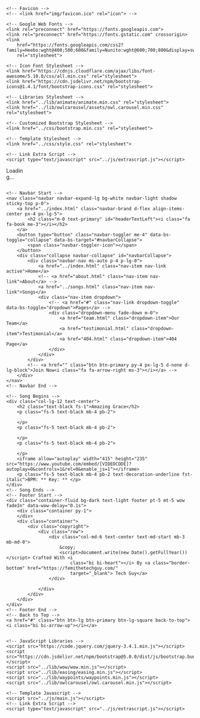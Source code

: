 <!DOCTYPE html>
<html lang="en">

<head>
    <meta charset="utf-8">
    <title></title>
    <meta content="width=device-width, initial-scale=1.0" name="viewport">
    <meta content="" name="keywords">
    <meta content="" name="description">

    <!-- Favicon -->
    <!-- <link href="img/favicon.ico" rel="icon"> -->

    <!-- Google Web Fonts -->
    <link rel="preconnect" href="https://fonts.googleapis.com">
    <link rel="preconnect" href="https://fonts.gstatic.com" crossorigin>
    <link
        href="https://fonts.googleapis.com/css2?family=Heebo:wght@400;500;600&family=Nunito:wght@600;700;800&display=swap"
        rel="stylesheet">

    <!-- Icon Font Stylesheet -->
    <link href="https://cdnjs.cloudflare.com/ajax/libs/font-awesome/5.10.0/css/all.min.css" rel="stylesheet">
    <link href="https://cdn.jsdelivr.net/npm/bootstrap-icons@1.4.1/font/bootstrap-icons.css" rel="stylesheet">

    <!-- Libraries Stylesheet -->
    <link href="../lib/animate/animate.min.css" rel="stylesheet">
    <link href="../lib/owlcarousel/assets/owl.carousel.min.css" rel="stylesheet">

    <!-- Customized Bootstrap Stylesheet -->
    <link href="../css/bootstrap.min.css" rel="stylesheet">

    <!-- Template Stylesheet -->
    <link href="../css/style.css" rel="stylesheet">

    <!-- Link Extra Script -->
    <script type="text/javascript" src="../js/extrascript.js"></script>
</head>

<body>
    <!-- Spinner Start  -->
    <div id="spinner"
        class="show bg-white position-fixed translate-middle w-100 vh-100 top-50 start-50 d-flex align-items-center justify-content-center">
        <div class="spinner-border text-primary" style="width: 3rem; height: 3rem;" role="status">
            <span class="sr-only">Loading...</span>
        </div>
    </div>
    <!-- Spinner End -->


    <!-- Navbar Start -->
    <nav class="navbar navbar-expand-lg bg-white navbar-light shadow sticky-top p-0">
        <a href="../index.html" class="navbar-brand d-flex align-items-center px-4 px-lg-5">
            <h2 class="m-0 text-primary" id="headerTextLeft"><i class="fa fa-book me-3"></i></h2>
        </a>
        <button type="button" class="navbar-toggler me-4" data-bs-toggle="collapse" data-bs-target="#navbarCollapse">
            <span class="navbar-toggler-icon"></span>
        </button>
        <div class="collapse navbar-collapse" id="navbarCollapse">
            <div class="navbar-nav ms-auto p-4 p-lg-0">
                <a href="../index.html" class="nav-item nav-link active">Home</a>
                <!-- <a href="about.html" class="nav-item nav-link">About</a> -->
                <a href="../songs.html" class="nav-item nav-link">Songs</a>
                <div class="nav-item dropdown">
                    <!-- <a href="#" class="nav-link dropdown-toggle" data-bs-toggle="dropdown">Pages</a> -->
                    <div class="dropdown-menu fade-down m-0">
                        <a href="team.html" class="dropdown-item">Our Team</a>
                        <a href="testimonial.html" class="dropdown-item">Testimonial</a>
                        <a href="404.html" class="dropdown-item">404 Page</a>
                    </div>
                </div>
            </div>
            <!-- <a href="" class="btn btn-primary py-4 px-lg-5 d-none d-lg-block">Join Now<i class="fa fa-arrow-right ms-3"></i></a> -->
        </div>
    </nav>
    <!-- Navbar End -->

    <!-- Song Begins -->
    <div class="col-lg-12 text-center">
        <h2 class="text-black fs-1">Amazing Grace</h2>
        <p class="fs-5 text-black mb-4 pb-2">
           
        </p>
        <p class="fs-5 text-black mb-4 pb-2">
           
        </p>
        <p class="fs-5 text-black mb-4 pb-2">
           
        </p>
        <iframe allow="autoplay" width="415" height="235" src="https://www.youtube.com/embed/[VIDEOCODE]?autoplay=0&controls=1&rel=0&enable_js=1"></iframe> 
        <p class="fs-5 text-black mb-4 pb-2 text-decoration-underline fst-italic">BPM: ** Key: ** </p>
    </div>
    <!-- Song Ends -->
    <!-- Footer Start -->
    <div class="container-fluid bg-dark text-light footer pt-5 mt-5 wow fadeIn" data-wow-delay="0.1s">
        <div class="container py-1">
        </div>
        <div class="container">
            <div class="copyright">
                <div class="row">
                    <div class="col-md-6 text-center text-md-start mb-3 mb-md-0">
                        &copy;
                        <script>document.write(new Date().getFullYear())</script> Crafted With <i
                            class="bi bi-heart"></i> By <a class="border-bottom" href="https://femithetechguy.com/"
                            target="_blank"> Tech Guy</a>
                    </div>

                </div>
            </div>
        </div>
    </div>
    <!-- Footer End -->
    <!-- Back to Top -->
    <a href="#" class="btn btn-lg btn-primary btn-lg-square back-to-top"><i class="bi bi-arrow-up"></i></a>


    <!-- JavaScript Libraries -->
    <script src="https://code.jquery.com/jquery-3.4.1.min.js"></script>
    <script src="https://cdn.jsdelivr.net/npm/bootstrap@5.0.0/dist/js/bootstrap.bundle.min.js"></script>
    <script src="../lib/wow/wow.min.js"></script>
    <script src="../lib/easing/easing.min.js"></script>
    <script src="../lib/waypoints/waypoints.min.js"></script>
    <script src="../lib/owlcarousel/owl.carousel.min.js"></script>

    <!-- Template Javascript -->
    <script src="../js/main.js"></script>
    <!-- Link Extra Script -->
    <script type="text/javascript" src="../js/extrascript.js"></script>
</body>

</html>